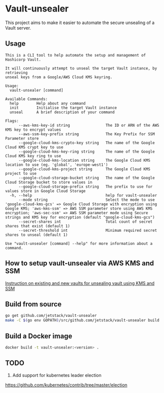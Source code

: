 # Vault-unsealer

This project aims to make it easier to automate the secure unsealing of a Vault
server.

## Usage

```
This is a CLI tool to help automate the setup and management of
Hashicorp Vault.

It will continuously attempt to unseal the target Vault instance, by retrieving
unseal keys from a Google/AWS Cloud KMS keyring.

Usage:
  vault-unsealer [command]

Available Commands:
  help        Help about any command
  init        Initialise the target Vault instance
  unseal      A brief description of your command

Flags:
      --aws-kms-key-id string                The ID or ARN of the AWS KMS key to encrypt values
      --aws-ssm-key-prefix string            The Key Prefix for SSM Parameter store
      --google-cloud-kms-crypto-key string   The name of the Google Cloud KMS crypt key to use
      --google-cloud-kms-key-ring string     The name of the Google Cloud KMS key ring to use
      --google-cloud-kms-location string     The Google Cloud KMS location to use (eg. 'global', 'europe-west1')
      --google-cloud-kms-project string      The Google Cloud KMS project to use
      --google-cloud-storage-bucket string   The name of the Google Cloud Storage bucket to store values in
      --google-cloud-storage-prefix string   The prefix to use for values store in Google Cloud Storage
  -h, --help                                 help for vault-unsealer
      --mode string                          Select the mode to use 'google-cloud-kms-gcs' => Google Cloud Storage with encryption using Google KMS; 'aws-kms-ssm' => AWS SSM parameter store using AWS KMS encryption; 'aws-sec-ssm' => AWS SSM parameter mode using Secure strings and KMS key for encryption (default "google-cloud-kms-gcs")
      --secret-shares int                    Total count of secret shares that exist (default 1)
      --secret-threshold int                 Minimum required secret shares to unseal (default 1)

Use "vault-unsealer [command] --help" for more information about a command.
```

## How to setup vault-unsealer via AWS KMS and SSM

[Instruction on existing and new vaults for unsealing vault using KMS and SSM](docs/aws-kms-ssm.md)

## Build from source

```bash
go get github.com/jetstack/vault-unsealer
make -C $(go env GOPATH)/src/github.com/jetstack/vault-unsealer build
```

## Build a Docker image

```bash
docker build -t vault-unsealer:<version> .
```

## TODO

1) Add support for kubernetes leader election

  https://github.com/kubernetes/contrib/tree/master/election